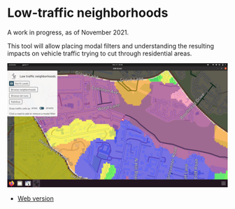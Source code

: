 # Low-traffic neighborhoods

A work in progress, as of November 2021.

This tool will allow placing modal filters and understanding the resulting
impacts on vehicle traffic trying to cut through residential areas.

![](ltn.png)

- [Web version](http://play.abstreet.org/0.3.1/abstreet.html?--ltn&system/gb/leeds/maps/north.bin)
